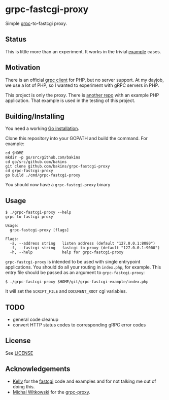 # grpc-fastcgi-proxy

Simple [grpc](http://www.grpc.io/)-to-fastcgi proxy.

## Status

This is little more than an experiment.  It works in the trivial [example](https://github.com/bakins/grpc-fastcgi-example) cases.

## Motivation

There is an official
[grpc client](http://www.grpc.io/docs/tutorials/basic/php.html)
for PHP, but no server support.  At my dayjob, we use a lot of PHP, so I wanted
to experiment with gRPC servers in PHP.

This project is only the proxy. There is [another repo](https://github.com/bakins/grpc-fastcgi-example) with an example PHP
application.  That example is used in the testing of this project.

## Building/Installing

You need a working [Go installation](https://golang.org/doc/install#install).

Clone this repository into your GOPATH and build the command. For example:

```shell
cd $HOME
mkdir -p go/src/github.com/bakins
cd go/src/github.com/bakins
git clone github.com/bakins/grpc-fastcgi-proxy
cd grpc-fastcgi-proxy
go build ./cmd/grpc-fastcgi-proxy
```

You should now have a `grpc-fastcgi-proxy` binary

## Usage

```shell
$ ./grpc-fastcgi-proxy --help
grpc to fastcgi proxy

Usage:
  grpc-fastcgi-proxy [flags]

Flags:
  -a, --address string   listen address (default "127.0.0.1:8080")
  -f, --fastcgi string   fastcgi to proxy (default "127.0.0.1:9000")
  -h, --help             help for grpc-fastcgi-proxy
```

`grpc-fastcgi-proxy` is intended to be used with single entrypoint applications.
You should do all your routing in `index.php`, for example.  This entry file should 
be passed as an argument to `grpc-fastcgi-proxy`:

```shell
$ ./grpc-fastcgi-proxy $HOME/git/grpc-fastcgi-example/index.php
```

It will set the `SCRIPT_FILE` and `DOCUMENT_ROOT` cgi variables.

## TODO

- general code cleanup
- convert HTTP status codes to corresponding gRPC error codes

## License

See [LICENSE](./LICENSE)

## Acknowledgements

- [Kelly](https://github.com/kellegous) for the [fastcgi](https://github.com/kellegous/fcgi) code and examples and for not talking me out of doing this.
- [Michal Witkowski](https://github.com/mwitkow) for the [grpc-proxy](https://github.com/mwitkow/grpc-proxy).
